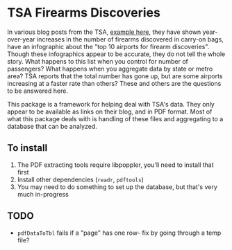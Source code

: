TSA Firearms Discoveries
========================

In various blog posts from the TSA, [example here](https://www.tsa.gov/blog/2019/02/07/tsa-year-review-record-setting-2018), they have shown year-over-year
increases in the number of firearms discovered in carry-on bags, have an infographic about the "top 10 airports
for firearm discoveries". Though these infographics appear to be accurate, they do not tell the whole story.
What happens to this list when you control for number of passengers? What happens when you aggregate data by
state or metro area? TSA reports that the total number has gone up, but are some airports increasing at a faster rate than others? These and others are the questions to be answered here.

This package is a framework for helping deal with TSA's data. They only appear to be available as links on their blog, and in PDF format. Most of what this package deals with is handling of these files and aggregating to a database that can be analyzed.

To install
----------
1. The PDF extracting tools require libpoppler, you'll need to install that first
2. Install other dependencies (`readr`, `pdftools`)
3. You may need to do something to set up the database, but that's very much in-progress

TODO
----
- `pdfDataToTbl` fails if a "page" has one row- fix by going through a temp file?

